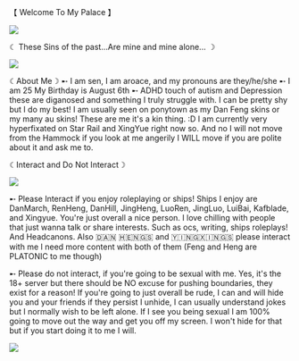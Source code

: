 【 Welcome To My Palace 】

<img src="https://static.wikia.nocookie.net/houkai-star-rail/images/e/e3/NPC_Dan_Feng.png/revision/latest/thumbnail/width/360/height/360?cb=20240624140119"> 

☾ These Sins of the past...Are mine and mine alone... ☽

<img src="https://upload-os-bbs.hoyolab.com/upload/2023/08/27/65149329/06bec582e9e6b7b3342c3dd15b080175_1406381338630912284.jpg"> 

☾About Me☽
➸ I am sen, I am aroace, and my pronouns are they/he/she
➸ I am 25 My Birthday is August 6th
➸ ADHD touch of autism and Depression these are diganosed and something I truly struggle with. I can be pretty shy but I do my best! I am usually seen on ponytown as my Dan Feng skins or my many au skins! These are me it's a kin thing. :D I am currently very hyperfixated on Star Rail and XingYue right now so. And no I will not move from the Hammock if you look at me angerily I WILL move if you are polite about it and ask me to.  

☾Interact and Do Not Interact☽

<img src="https://i.pinimg.com/originals/f5/87/0f/f5870f7389401652646ff35f40d882c0.jpg">

➸ Please Interact  if you enjoy roleplaying or ships! Ships I enjoy are DanMarch, RenHeng, DanHill, JingHeng, LuoRen, JingLuo, LuiBai, Kafblade, and Xingyue. You're just overall a nice person. I love chilling with people that just wanna talk or share interests. Such as ocs, writing, ships roleplays! And Headcanons. Also 🇩‌🇦‌🇳‌ 🇭‌🇪‌🇳‌🇬‌🇸‌ and 🇾‌🇮‌🇳‌🇬‌🇽‌🇮‌🇳‌🇬‌🇸‌ please interact with me I need more content with both of them (Feng and Heng are PLATONIC to me though)

➸ Please do not interact, if you're going to be sexual with me. Yes, it's the 18+ server but there should be NO excuse for pushing boundaries, they exist for a reason! If you're going to just overall be rude, I can and will hide you and your friends if they persist I unhide, I can usually understand jokes but I normally wish to be left alone. If I see you being sexual I am 100% going to move out the way and get you off my screen. I won't hide for that but if you start doing it to me I will. 

<img src="https://i.pinimg.com/736x/3e/b8/cd/3eb8cd304052d807caedcc4e39c48057.jpg">
